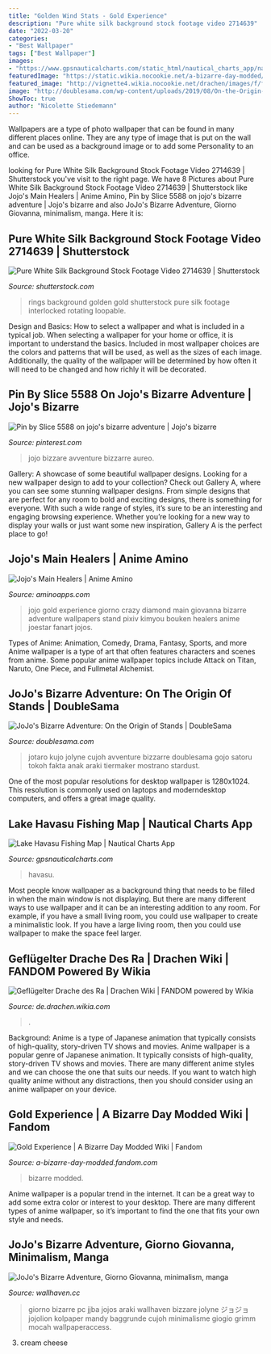 ```yaml
---
title: "Golden Wind Stats - Gold Experience"
description: "Pure white silk background stock footage video 2714639"
date: "2022-03-20"
categories:
- "Best Wallpaper"
tags: ["Best Wallpaper"]
images:
- "https://www.gpsnauticalcharts.com/static_html/nautical_charts_app/nautical_chart_images/US_CC_CA_lake_havasu_all_ca.jpg"
featuredImage: "https://static.wikia.nocookie.net/a-bizarre-day-modded/images/1/10/Gold.png/revision/latest?cb=20200314181538"
featured_image: "http://vignette4.wikia.nocookie.net/drachen/images/f/f5/Ra-1-.png/revision/latest?cb=20110726165604&amp;path-prefix=de"
image: "http://doublesama.com/wp-content/uploads/2019/08/On-the-Origin-of-Stands-1.jpg"
ShowToc: true
author: "Nicolette Stiedemann"
---
```





Wallpapers are a type of photo wallpaper that can be found in many different places online. They are any type of image that is put on the wall and can be used as a background image or to add some Personality to an office.

	

		
looking for Pure White Silk Background Stock Footage Video 2714639 | Shutterstock you've visit to the right page. We have 8 Pictures about Pure White Silk Background Stock Footage Video 2714639 | Shutterstock like Jojo&#039;s Main Healers | Anime Amino, Pin by Slice 5588 on jojo&#039;s bizarre adventure | Jojo&#039;s bizarre and also JoJo&#039;s Bizarre Adventure, Giorno Giovanna, minimalism, manga. Here it is:
		
    
## Pure White Silk Background Stock Footage Video 2714639 | Shutterstock

<img loading=lazy src="https://ak2.picdn.net/shutterstock/videos/1352302/thumb/1.jpg?i10c=img.resize(height:160)" onerror="this.onerror=null;this.src='https://tse4.mm.bing.net/th?id=OIP.wXvc6DBmejEfYR3YLI5FfgHaEL&amp;pid=15.1';" alt="Pure White Silk Background Stock Footage Video 2714639 | Shutterstock">

_Source: shutterstock.com_

>rings background golden gold shutterstock pure silk footage interlocked rotating loopable. 

	

Design and Basics: How to select a wallpaper and what is included in a typical job.
When selecting a wallpaper for your home or office, it is important to understand the basics. Included in most wallpaper choices are the colors and patterns that will be used, as well as the sizes of each image. Additionally, the quality of the wallpaper will be determined by how often it will need to be changed and how richly it will be decorated.

    
## Pin By Slice 5588 On Jojo&#039;s Bizarre Adventure | Jojo&#039;s Bizarre

<img loading=lazy src="https://i.pinimg.com/736x/69/dc/fb/69dcfb41c5ddc1fdf082b0e30854b848.jpg" onerror="this.onerror=null;this.src='https://tse1.mm.bing.net/th?id=OIP.NdiQYTjZVTwkIHOIMDWJ0gHaD9&amp;pid=15.1';" alt="Pin by Slice 5588 on jojo&#039;s bizarre adventure | Jojo&#039;s bizarre">

_Source: pinterest.com_

>jojo bizzare avventure bizzarre aureo. 

	

Gallery: A showcase of some beautiful wallpaper designs.
Looking for a new wallpaper design to add to your collection? Check out Gallery A, where you can see some stunning wallpaper designs. From simple designs that are perfect for any room to bold and exciting designs, there is something for everyone. With such a wide range of styles, it’s sure to be an interesting and engaging browsing experience. Whether you’re looking for a new way to display your walls or just want some new inspiration, Gallery A is the perfect place to go!





	
	
    
## Jojo&#039;s Main Healers | Anime Amino

<img loading=lazy src="https://pm1.narvii.com/6249/df9c919281ff632d363b0ef3ba069fc266b3ed4c_hq.jpg" onerror="this.onerror=null;this.src='https://tse4.mm.bing.net/th?id=OIP.Jj8PMqIbih1TVmWPpz-mqgHaFE&amp;pid=15.1';" alt="Jojo&#039;s Main Healers | Anime Amino">

_Source: aminoapps.com_

>jojo gold experience giorno crazy diamond main giovanna bizarre adventure wallpapers stand pixiv kimyou bouken healers anime joestar fanart jojos. 

	

Types of Anime: Animation, Comedy, Drama, Fantasy, Sports, and more
Anime wallpaper is a type of art that often features characters and scenes from anime. Some popular anime wallpaper topics include Attack on Titan, Naruto, One Piece, and Fullmetal Alchemist.

    
## JoJo&#039;s Bizarre Adventure: On The Origin Of Stands | DoubleSama

<img loading=lazy src="http://doublesama.com/wp-content/uploads/2019/08/On-the-Origin-of-Stands-1.jpg" onerror="this.onerror=null;this.src='https://tse1.mm.bing.net/th?id=OIP.wmb4f5y2JzOtOCnpDounhQHaEK&amp;pid=15.1';" alt="JoJo&#039;s Bizarre Adventure: On the Origin of Stands | DoubleSama">

_Source: doublesama.com_

>jotaro kujo jolyne cujoh avventure bizzarre doublesama gojo satoru tokoh fakta anak araki tiermaker mostrano stardust. 

	

One of the most popular resolutions for desktop wallpaper is 1280x1024. This resolution is commonly used on laptops and moderndesktop computers, and offers a great image quality.

    
## Lake Havasu Fishing Map | Nautical Charts App

<img loading=lazy src="https://www.gpsnauticalcharts.com/static_html/nautical_charts_app/nautical_chart_images/US_CC_CA_lake_havasu_all_ca.jpg" onerror="this.onerror=null;this.src='https://tse3.mm.bing.net/th?id=OIP.0H1gq71Qm4P5JN9UO5dF7gAAAA&amp;pid=15.1';" alt="Lake Havasu Fishing Map | Nautical Charts App">

_Source: gpsnauticalcharts.com_

>havasu. 

	

Most people know wallpaper as a background thing that needs to be filled in when the main window is not displaying. But there are many different ways to use wallpaper and it can be an interesting addition to any room. For example, if you have a small living room, you could use wallpaper to create a minimalistic look. If you have a large living room, then you could use wallpaper to make the space feel larger.

    
## Geflügelter Drache Des Ra | Drachen Wiki | FANDOM Powered By Wikia

<img loading=lazy src="http://vignette4.wikia.nocookie.net/drachen/images/f/f5/Ra-1-.png/revision/latest?cb=20110726165604&amp;path-prefix=de" onerror="this.onerror=null;this.src='https://tse1.mm.bing.net/th?id=OIP.BiRrHcTi-GvOcEOirTGX4AHaKv&amp;pid=15.1';" alt="Geflügelter Drache des Ra | Drachen Wiki | FANDOM powered by Wikia">

_Source: de.drachen.wikia.com_

>. 

	

Background: Anime is a type of Japanese animation that typically consists of high-quality, story-driven TV shows and movies.
Anime wallpaper is a popular genre of Japanese animation. It typically consists of high-quality, story-driven TV shows and movies. There are many different anime styles and we can choose the one that suits our needs. If you want to watch high quality anime without any distractions, then you should consider using an anime wallpaper on your device.

    
## Gold Experience | A Bizarre Day Modded Wiki | Fandom

<img loading=lazy src="https://static.wikia.nocookie.net/a-bizarre-day-modded/images/1/10/Gold.png/revision/latest?cb=20200314181538" onerror="this.onerror=null;this.src='https://tse4.mm.bing.net/th?id=OIP.f8az5lUYY08LY9PrLjTrGAHaHH&amp;pid=15.1';" alt="Gold Experience | A Bizarre Day Modded Wiki | Fandom">

_Source: a-bizarre-day-modded.fandom.com_

>bizarre modded. 

	

Anime wallpaper is a popular trend in the internet. It can be a great way to add some extra color or interest to your desktop. There are many different types of anime wallpaper, so it’s important to find the one that fits your own style and needs.

    
## JoJo&#039;s Bizarre Adventure, Giorno Giovanna, Minimalism, Manga

<img loading=lazy src="https://th.wallhaven.cc/lg/r2/r2mk9q.jpg" onerror="this.onerror=null;this.src='https://tse4.mm.bing.net/th?id=OIP.WEoWtOoicrcqHOQATrap1QAAAA&amp;pid=15.1';" alt="JoJo&#039;s Bizarre Adventure, Giorno Giovanna, minimalism, manga">

_Source: wallhaven.cc_

>giorno bizarre pc jjba jojos araki wallhaven bizzare jolyne ジョジョ jojolion kolpaper mandy baggrunde cujoh minimalisme giogio grimm mocah wallpaperaccess. 

	

3. cream cheese 

